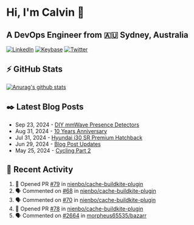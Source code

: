 # Hi, I'm Calvin 🍭
## A DevOps Engineer from 🇦🇺 Sydney, Australia</h3>

[![LinkedIn](https://img.shields.io/badge/-c–bui-0077B5?style=flat-square&labelColor=0077B5&logo=LinkedIn&logoColor=white)](https://www.linkedin.com/in/c-bui/)
[![Keybase](https://img.shields.io/badge/-calvinbui-ff6f21?style=flat-square&labelColor=ff6f21&logo=Keybase&logoColor=white)](https://keybase.io/calvinbui)
[![Twitter](https://img.shields.io/badge/-ASAPCalvin-1DA1F2?style=flat-square&labelColor=1DA1F2&logo=Twitter&logoColor=white)](https://twitter.com/ASAPCalvin)

<!-- https://github.com/rishavanand/github-profilinator -->
## ⚡ GitHub Stats
[![Anurag's github stats](https://github-readme-stats.vercel.app/api?username=calvinbui&count_private=true&hide_title=true)](https://github.com/anuraghazra/github-readme-stats)

<!-- https://github.com/gautamkrishnar/blog-post-workflow -->
## ✒️ Latest Blog Posts

<!-- BLOG-POST-LIST:START -->
- Sep 23, 2024 - [DIY mmWave Presence Detectors](https://calvin.me/diy-mmwave-presence-detectors)
- Aug 31, 2024 - [10 Years Anniversary](https://calvin.me/10-years-anniversary)
- Jul 31, 2024 - [Hyundai i30 SR Premium Hatchback](https://calvin.me/hyundai-i30-sr-premium-hatchback)
- Jun 29, 2024 - [Blog Post Updates](https://calvin.me/blog-post-updates)
- May 25, 2024 - [Cycling Part 2](https://calvin.me/cycling-part-2)

<!-- BLOG-POST-LIST:END -->

## 🏃‍ Recent Activity

<!--START_SECTION:activity-->
1. 💪 Opened PR [#79](https://github.com/nienbo/cache-buildkite-plugin/pull/79) in [nienbo/cache-buildkite-plugin](https://github.com/nienbo/cache-buildkite-plugin)
2. 🗣 Commented on [#68](https://github.com/nienbo/cache-buildkite-plugin/issues/68#issuecomment-2384878798) in [nienbo/cache-buildkite-plugin](https://github.com/nienbo/cache-buildkite-plugin)
3. 🗣 Commented on [#70](https://github.com/nienbo/cache-buildkite-plugin/issues/70#issuecomment-2384554654) in [nienbo/cache-buildkite-plugin](https://github.com/nienbo/cache-buildkite-plugin)
4. 💪 Opened PR [#78](https://github.com/nienbo/cache-buildkite-plugin/pull/78) in [nienbo/cache-buildkite-plugin](https://github.com/nienbo/cache-buildkite-plugin)
5. 🗣 Commented on [#2664](https://github.com/morpheus65535/bazarr/issues/2664#issuecomment-2378210214) in [morpheus65535/bazarr](https://github.com/morpheus65535/bazarr)
<!--END_SECTION:activity-->
